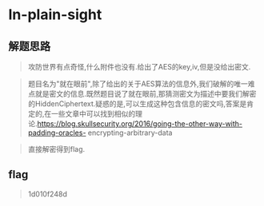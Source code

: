 # In-plain-sight

## 解题思路

> 攻防世界有点奇怪,什么附件也没有.给出了AES的key,iv,但是没给出密文.

> 题目名为"就在眼前",除了给出的关于AES算法的信息外,我们破解的唯一难点就是密文的信息.既然题目说了就在眼前,那猜测密文为描述中要我们解密的HiddenCiphertext.疑惑的是,可以生成这种包含信息的密文吗,答案是肯定的,在一些文章中可以找到相似的理论.https://blog.skullsecurity.org/2016/going-the-other-way-with-padding-oracles- encrypting-arbitrary-data

> 直接解密得到flag.

## flag

>  1d010f248d